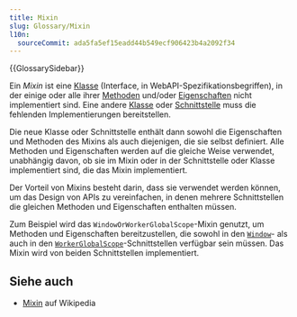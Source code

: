 ```yaml
---
title: Mixin
slug: Glossary/Mixin
l10n:
  sourceCommit: ada5fa5ef15eadd44b549ecf906423b4a2092f34
---
```


{{GlossarySidebar}}

Ein _Mixin_ ist eine [Klasse](/de/docs/Glossary/class) (Interface, in WebAPI-Spezifikationsbegriffen), in der einige oder alle ihrer [Methoden](/de/docs/Glossary/method) und/oder [Eigenschaften](/de/docs/Glossary/property) nicht implementiert sind. Eine andere [Klasse](/de/docs/Glossary/class) oder [Schnittstelle](/de/docs/Glossary/interface) muss die fehlenden Implementierungen bereitstellen.

Die neue Klasse oder Schnittstelle enthält dann sowohl die Eigenschaften und Methoden des Mixins als auch diejenigen, die sie selbst definiert. Alle Methoden und Eigenschaften werden auf die gleiche Weise verwendet, unabhängig davon, ob sie im Mixin oder in der Schnittstelle oder Klasse implementiert sind, die das Mixin implementiert.

Der Vorteil von Mixins besteht darin, dass sie verwendet werden können, um das Design von APIs zu vereinfachen, in denen mehrere Schnittstellen die gleichen Methoden und Eigenschaften enthalten müssen.

Zum Beispiel wird das `WindowOrWorkerGlobalScope`-Mixin genutzt, um Methoden und Eigenschaften bereitzustellen, die sowohl in den [`Window`](/de/docs/Web/API/Window)- als auch in den [`WorkerGlobalScope`](/de/docs/Web/API/WorkerGlobalScope)-Schnittstellen verfügbar sein müssen. Das Mixin wird von beiden Schnittstellen implementiert.

## Siehe auch

- [Mixin](https://en.wikipedia.org/wiki/Mixin) auf Wikipedia
